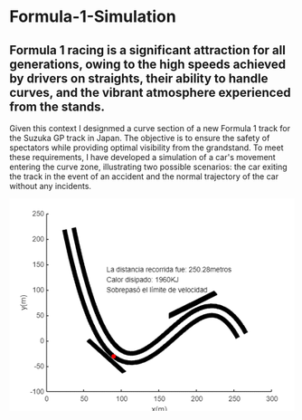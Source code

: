 # Formula-1-Simulation
## Formula 1 racing is a significant attraction for all generations, owing to the high speeds achieved by drivers on straights, their ability to handle curves, and the vibrant atmosphere experienced from the stands.

Given this context I designmed a curve section of a new Formula 1 track for the Suzuka GP track in Japan. The objective is to ensure the safety of spectators while providing optimal visibility from the grandstand. To meet these requirements, I have developed a simulation of a car's movement entering the curve zone, illustrating two possible scenarios: the car exiting the track in the event of an accident and the normal trajectory of the car without any incidents.

![Simulation](simulation.png)
